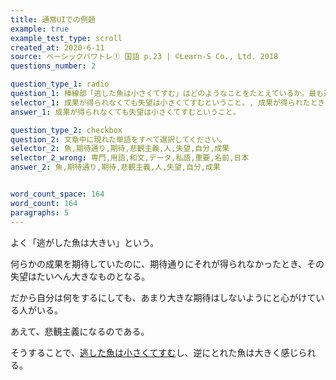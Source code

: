```yaml
---
title: 通常UIでの例題
example: true
example_test_type: scroll
created_at: 2020-6-11
source: ベーシックパワトレ① 国語 p.23 | ©Learn-S Co., Ltd. 2018
questions_number: 2

question_type_1: radio
question_1: 棒線部「逃した魚は小さくてすむ」はどのようなことをたとえているか。最も適当なものを以下から一つ選んでください。
selector_1: 成果が得られなくても失望は小さくてすむということ。, 成果が得られたときの喜びが少ないということ。, 成果が得られたときの喜びも大きくなるということ。, 成果が得られなかったときの失望が大きいということ。
answer_1: 成果が得られなくても失望は小さくてすむということ。

question_type_2: checkbox
question_2: 文章中に現れた単語をすべて選択してください。
selector_2: 魚,期待通り,期待,悲観主義,人,失望,自分,成果
selector_2_wrong: 専門,用語,和文,データ,私語,重要,名前,日本
answer_2: 魚,期待通り,期待,悲観主義,人,失望,自分,成果


word_count_space: 164
word_count: 164
paragraphs: 5
---
```


よく「逃がした魚は大きい」という。

何らかの成果を期待していたのに、期待通りにそれが得られなかったとき、その失望はたいへん大きなものとなる。

だから自分は何をするにしても、あまり大きな期待はしないようにと心がけている人がいる。

あえて、悲観主義になるのである。

そうすることで、<u>逃した魚は小さくてすむ</u>し、逆にとれた魚は大きく感じられる。
